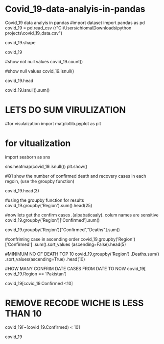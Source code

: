 # Covid_19-data-analyis-in-pandas
Covid_19 data analyis in pandas
#import dataset
import pandas as pd
covid_19 = pd.read_csv (r"C:\Users\chioma\Downloads\python projects\covid_19_data.csv")

covid_19.shape

covid_19

#show not null values
covid_19.count()

#show null values
covid_19.isnull()

covid_19.head

covid_19.isnull().sum()

# LETS DO SUM VIRULIZATION

#for visulaization
import matplotlib.pyplot as plt

# for vitualization
import seaborn as sns

sns.heatmap(covid_19.isnull())
plt.show()

#Q1 show the number of confirmed death and recovery cases in each regoin, (use the groupby function) 

covid_19.head(3)

#using the groupby function for results 
covid_19.groupby('Region').sum().head(25)

#now lets get the confirm cases .(alpabaticaaly). colum names are sensitive
covid_19.groupby('Region')['Confirmed'].sum()

covid_19.groupby('Region')["Confirmed","Deaths"].sum()

#confriming case in ascending order
covid_19.groupby('Region') ['Confirmed'] .sum().sort_values (ascending=False).head(5)

#MINIMUM NO OF DEATH TOP 10
covid_19.groupby('Region') .Deaths.sum() .sort_values(ascending=True) .head(10)

#HOW MANY CONFRIM DATE CASES FROM DATE TO NOW
covid_19[ covid_19.Region == 'Pakistan']

covid_19[covid_19.Confirmed <10]

# REMOVE RECODE WICHE IS LESS THAN 10
covid_19[~(covid_19.Confirmed) < 10]

covid_19

